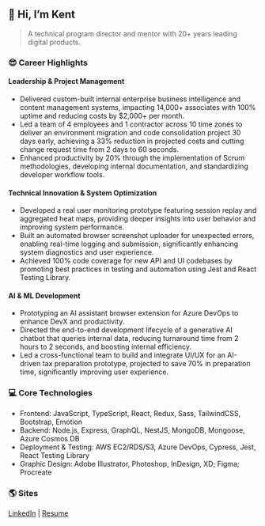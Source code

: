## **👋 Hi, I’m Kent**

> A technical program director and mentor with 20+ years leading digital products.

### 😎 Career Highlights

#### Leadership & Project Management

- Delivered custom-built internal enterprise business intelligence and content management systems, impacting 14,000+ associates with 100% uptime and reducing costs by $2,000+ per month.
- Led a team of 4 employees and 1 contractor across 10 time zones to deliver an environment migration and code consolidation project 30 days early, achieving a 33% reduction in projected costs and cutting change request time from 2 days to 60 seconds.
- Enhanced productivity by 20% through the implementation of Scrum methodologies, developing internal documentation, and standardizing developer workflow tools.

#### Technical Innovation & System Optimization

- Developed a real user monitoring prototype featuring session replay and aggregated heat maps, providing deeper insights into user behavior and improving system performance.
- Built an automated browser screenshot uploader for unexpected errors, enabling real-time logging and submission, significantly enhancing system diagnostics and user experience.
- Achieved 100% code coverage for new API and UI codebases by promoting best practices in testing and automation using Jest and React Testing Library.

#### AI & ML Development

- Prototyping an AI assistant browser extension for Azure DevOps to enhance DevX and productivity.
- Directed the end-to-end development lifecycle of a generative AI chatbot that queries internal data, reducing turnaround time from 2 hours to 2 seconds, and boosting internal efficiency.
- Led a cross-functional team to build and integrate UI/UX for an AI-driven tax preparation prototype, projected to save 70% in preparation time, significantly improving user experience.

### 💻 Core Technologies

- Frontend: JavaScript, TypeScript, React, Redux, Sass, TailwindCSS, Bootstrap, Emotion
- Backend: Node.js, Express, GraphQL, NestJS, MongoDB, Mongoose, Azure Cosmos DB
- Deployment & Testing: AWS EC2/RDS/S3, Azure DevOps, Cypress, Jest, React Testing Library
- Graphic Design: Adobe Illustrator, Photoshop, InDesign, XD; Figma; Procreate

### 🌎 Sites

[LinkedIn](https://www.linkedin.com/in/theartofwarren/) | [Resume](https://www.kentwarren.dev)
